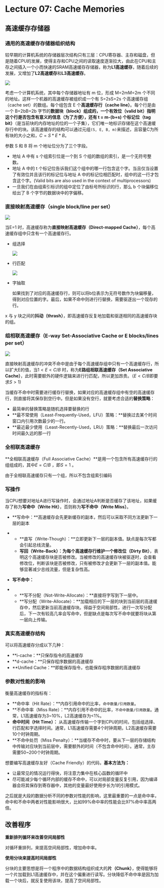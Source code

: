 # Lecture 07: Cache Memories

<!--more-->

## 高速缓存存储器

### 通用的高速缓存存储器组织结构

较早期的计算机系统的存储器层次结构只有三层：CPU寄存器、主存和磁盘，但是随着CPU的发展，使得主存和CPU之间的读取速度逐渐拉大，由此在CPU和主存之间插入一个小而快速的SRAM高速缓存存储器，称为**L1高速缓存**，随着后续的发展，又增加了**L2高速缓存**和**L3高速缓存**。

![](https://imgbed.niebelungen-d.top/images/2021/02/13/9fooj.jpg)

考虑一个计算机系统，其中每个存储器地址有 m 位，形成 M=2mM=2m 个不同的地址。这样一个机器的高速缓存被组织成一个有 S=2sS=2s 个高速缓存组（cache set）的数组。每个组包含 E 个**高速缓存行（cache line）**。每个行是由一个 B=2bB=2b 字节的**数据块（block）**组成的，一个**有效位（valid bit）**指明这个行是否包含有意义的信息（为了方便），还有 t = m-(b+s) 个**标记位（tag bit）**（是当前块的内存地址的位的一个子集），它们唯一地标识存储在这个高速缓存行中的块。该高速缓存的结构可以通过元组`(S, E, B, m)`来描述，且容量C为所有块的大小之和，$C=S*E*B$。

参数 S 和 B 将 m 个地址位分为了三个字段。

- 地址 A 中有 s 个组索引位是一个到 S 个组的数组的索引，是一个无符号整数。
- 地址 A 中的 t 个标记位告诉我们这个组中的哪一行包含这个字。当且仅当设置了有效位并且该行的标记位与地址 A 中的标记位相匹配时，组中的这一行才包含这个字。(Valid bits are also used in the context of multiprocessors)
- 一旦我们在由组索引标识的组中定位了由标号所标识的行，那么 b 个块偏移位给出了 B 个字节的数据块中的字偏移。

### 直接映射高速缓存（single block/line per set）

![](https://imgbed.niebelungen-d.top/images/2021/02/13/0u9ml.jpg)

当E=1 时，高速缓存称为**直接映射高速缓存（Direct-mapped Cache）**，每个高速缓存组中只含有一个高速缓存行。

- 组选择

  ![](https://imgbed.niebelungen-d.top/images/2021/02/13/h30cu.jpg)

- 行匹配

  ![](https://imgbed.niebelungen-d.top/images/2021/02/13/hnx69.jpg)

- 字抽取

  如果找到了对应的高速缓存行，则可以将b位表示为无符号数作为块偏移量，得到对应位置的字。最后，如果不命中则进行行替换，需要驱逐出一个现存的行。

x 与 y 块之间的**抖动（thrash）**，即高速缓存反复地加载和驱逐相同的高速缓存块的组。

### 组相联高速缓存（E-way Set-Associative Cache or E blocks/lines per set）

![](https://imgbed.niebelungen-d.top/images/2021/02/13/bbzww.jpg)

直接映射高速缓存的冲突不命中是由于每个高速缓存组中只有一个高速缓存行，所以扩大E的值，当$1<E<C/B$ 时，称为**E路组相联高速缓存（Set Associative Cache）**，此时需要额外的硬件逻辑来进行行匹配，所以更加昂贵。（$E<C/B$即要求$S>1$)

当缓存不命中时需要进行缓存行替换，如果对应的高速缓存组中有空的高速缓存行，则直接将其保存到空行中。但是如果没有空行，就要考虑合适的**替换策略**：

- 最简单的替换策略是随机选择要替换的行
- **最不常使用（Least-Frequently-Used，LFU）策略：**替换过去某个时间窗口内引用次数最少的一行。
- **最近最少使用（Least-Recently-Used，LRU）策略：**替换最后一次访问时间最久远的那一行

### 全相联高速缓存

**全相联高速缓存（Full Associative Cache）**是用一个包含所有高速缓存行的组组成的，其中$E=C/B$ ，即$S=1$ 。

由于全相联高速缓存只有一个组，所以不包含组索引编码

### 写操作

当CPU想要对地址A进行写操作时，会通过地址A判断是否缓存了该地址，如果缓存了称为**写命中（Write Hit）**，否则称为**写不命中（Write Miss）**。

- **写命中：**高速缓存会先更新缓存的副本，然后可以采取不同方法更新下一层的副本

- - **直写（Write-Though）：**立即更新下一层的副本值。缺点是每次写都会引起总线流量。
  - **写回（Write-Back）：**为每个高速缓存行维护一个**修改位（Dirty Bit）**，表明这个高速缓存块是否被修改。当被修改的高速缓存块被驱逐时，会查看修改位，判断该块是否被修改，只有被修改才会更新下一层的副本值。能够显著减少总线流量，但是复杂性高。

- **写不命中：**

- - **写不分配（Not-Write-Allocate）：**直接将字写到下一层中。
  - **写分配（Write-Allocate）：**加载相应的下一层的块到当前层的高速缓存中，然后更新当前高速缓存块。得益于空间局部性，进行一次写分配后，下一次有较高几率会写命中，但是缺点是每次写不命中就要将块从第一层向上传输。

### 真实高速缓存结构

可以将高速缓存分成以下几种：

- **i-cache：**只保存指令的高速缓存
- **d-cache：**只保存程序数据的高速缓存
- **Unified Cache：**即能保存指令，也能保存程序数据的高速缓存

### 参数对性能的影响

衡量高速缓存的指标有：

- **命中率（Hit Rate）：**内存引用命中的比率，`命中数量/引用数量`。
- **不命中率（Miss Rate）：**内存引用不命中的比率，`不命中数量/引用数量`。通常，L1高速缓存为3~10%，L2高速缓存为<1%。
- **命中时间（Hit Time）：** 从高速缓存传输一个字到CPU的时间，包括组选择、行匹配和字选择时间。通常，L1高速缓存需要4个时钟周期，L2高速缓存需要10个时钟周期。
- **不命中处罚（Miss Penalty）：**当缓存不命中时，要从下一层的存储结构中传输对应块到当前层中，需要额外的时间（不包含命中时间）。通常，主存需要50~200个时钟周期。

想要编写高速缓存友好（Cache Friendly）的代码，**基本方法为：**

- 让最常见的情况运行得快，将注意力集中在核心函数的循环中
- 尽可能减少每个循环内部的缓存不命中，可以对局部变量反复引用，因为编译器会将其保存到寄存器中，其他的变量最好使用步长为1的引用模式。

之后就是大段的数据分析不同的参数对性能的影响，这里最重要的一点是命中率，命中和不命中两者对性能影响很大，比如99%命中率的性能会比97%命中率高两倍。

## 改善程序

**重新排列循环来改善空间局部性**

对循环重排列，来提高空间局部性，增加命中率。

**使用分块来提高时间局部性**

分块的主要思想是将一个程序中的数据结构组织成大的**片（Chunk）**，使得能够将一个片加载到L1高速缓存中，并在这个偏重进行读写。分块降低不命中率是因为加载一个块后，就反复使用该块，提高了空间局部性。